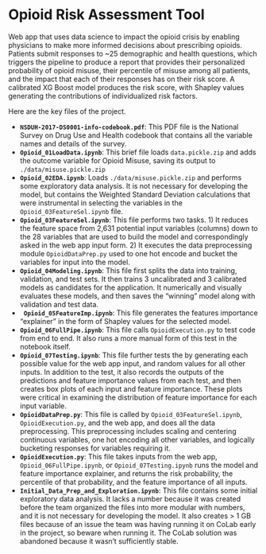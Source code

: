 # Opioid Risk Assessment Tool

Web app that uses data science to impact the opioid crisis by enabling physicians to make more informed decisions about prescribing opioids.  Patients submit responses to ~25 demographic and health questions, which triggers the pipeline to produce a report that provides their personalized probability of opioid misuse, their percentile of misuse among all patients, and the impact that each of their responses has on their risk score.  A calibrated XG Boost model produces the risk score, with Shapley values generating the contributions of individualized risk factors.

Here are the key files of the project.

* **`NSDUH-2017-DS0001-info-codebook.pdf`**: This PDF file is the National Survey on Drug Use and Health codebook that contains all the variable names and details of the survey.
* **`Opioid_01LoadData.ipynb`**: This brief file loads `data.pickle.zip` and adds the outcome variable for Opioid Misuse, saving its output to `./data/misuse.pickle.zip`
* **`Opioid_02EDA.ipynb`**:  Loads `./data/misuse.pickle.zip` and performs some exploratory data analysis. It is not necessary for developing the model, but contains the Weighted Standard Deviation calculations that were instrumental in selecting the variables in the `Opioid_03FeatureSel.ipynb` file.
* **`Opioid_03FeatureSel.ipynb`**: This file performs two tasks.  1) It reduces the feature space from 2,631 potential input variables (columns) down to the 28 variables that are used to build the model and correspondingly asked in the web app input form.  2) It executes the data preprocessing module `OpioidDataPrep.py` used to one hot encode and bucket the variables for input into the model.
* **`Opioid_04Modeling.ipynb`**:  This file first splits the data into training, validation, and test sets.  It then trains 3 uncalibrated and 3 calibrated models as candidates for the application.  It numerically and visually evaluates these models, and then saves the “winning” model along with validation and test data.
* **` Opioid_05FeatureImp.ipynb`**:  This file generates the features importance “explainer” in the form of Shapley values for the selected model.
* **`Opioid_06FullPipe.ipynb`**:  This file calls `OpioidExecution.py` to test code from end to end.  It also runs a more manual form of this test in the notebook itself.
* **`Opioid_07Testing.ipynb`**:  This file further tests the by generating each possible value for the web app input, and random values for all other inputs.  In addition to the test, it also records the outputs of the predictions and feature importance values from each test, and then creates box plots of each input and feature importance.  These plots were critical in examining the distribution of feature importance for each input variable.
* **`OpioidDataPrep.py`**:  This file is called by `Opioid_03FeatureSel.ipynb`, `OpioidExecution.py`, and the web app, and does all the data preprocessing.  This preprocessing includes scaling and centering continuous variables, one hot encoding all other variables, and logically bucketing responses for variables requiring it.
* **`OpioidExecution.py`**:  This file takes inputs from the web app, `Opioid_06FullPipe.ipynb`, or `Opioid_07Testing.ipynb` runs the model and feature importance explainer, and returns the risk probability, the percentile of that probability, and the feature importance of all inputs.
* **`Initial_Data_Prep_and_Exploration.ipynb`**: This file contains some initial exploratory data analysis.  It lacks a number because it was created before the team organized the files into more modular with numbers, and it is not necessary for developing the model. It also creates > 1 GB files because of an issue the team was having running it on CoLab early in the project, so beware when running it. The CoLab solution was abandoned because it wasn’t sufficiently stable.